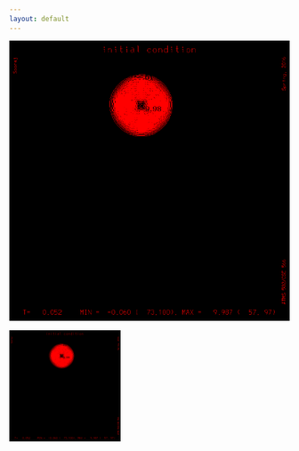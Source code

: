```yaml
---
layout: default
---
```


![numerical analysys](img/numerical.gif)

<img src="img/numerical.gif" width="200" />